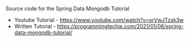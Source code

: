 Source code for the Spring Data Mongodb Tutorial 
* Youtube Tutorial - https://www.youtube.com/watch?v=orVwJTzsk3w
* Written Tutorial - https://programmingtechie.com/2021/01/06/spring-data-mongodb-tutorial/

